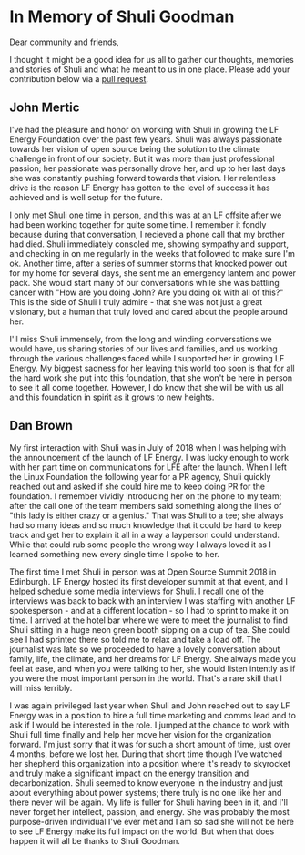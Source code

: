 # In Memory of Shuli Goodman

Dear community and friends,

I thought it might be a good idea for us all to gather our thoughts, memories and stories of Shuli and what he meant to us in one place. Please add your contribution below via a [pull request](https://github.com/lf-energy/memorials/edit/main/shuli-goodman.md).

## John Mertic

I've had the pleasure and honor on working with Shuli in growing the LF Energy Foundation over the past few years. Shuli was always passionate towards her vision of open source being the solution to the climate challenge in front of our society. But it was more than just professional passion; her passionate was personally drove her, and up to her last days she was constantly pushing forward towards that vision. Her relentless drive is the reason LF Energy has gotten to the level of success it has achieved and is well setup for the future.

I only met Shuli one time in person, and this was at an LF offsite after we had been working together for quite some time. I remember it fondly because during that conversation, I recieved a phone call that my brother had died. Shuli immediately consoled me, showing sympathy and support, and checking in on me regularly in the weeks that followed to make sure I'm ok. Another time, after a series of summer storms that knocked power out for my home for several days, she sent me an emergency lantern and power pack. She would start many of our conversations while she was battling cancer with "How are you doing John? Are you doing ok with all of this?" This is the side of Shuli I truly admire - that she was not just a great visionary, but a human that truly loved and cared about the people around her.

I'll miss Shuli immensely, from the long and winding conversations we would have, us sharing stories of our lives and families, and us working through the various challenges faced while I supported her in growing LF Energy. My biggest sadness for her leaving this world too soon is that for all the hard work she put into this foundation, that she won't be here in person to see it all come together. However, I do know that she will be with us all and this foundation in spirit as it grows to new heights.

## Dan Brown

My first interaction with Shuli was in July of 2018 when I was helping with the announcement of the launch of LF Energy. I was lucky enough to work with her part time on communications for LFE after the launch. When I left the Linux Foundation the following year for a PR agency, Shuli quickly reached out and asked if she could hire me to keep doing PR for the foundation. I remember vividly introducing her on the phone to my team; after the call one of the team members said something along the lines of "this lady is either crazy or a genius." That was Shuli to a tee; she always had so many ideas and so much knowledge that it could be hard to keep track and get her to explain it all in a way a layperson could understand. While that could rub some people the wrong way I always loved it as I learned something new every single time I spoke to her. 

The first time I met Shuli in person was at Open Source Summit 2018 in Edinburgh. LF Energy hosted its first developer summit at that event, and I helped schedule some media interviews for Shuli. I recall one of the interviews was back to back with an interview I was staffing with another LF spokesperson - and at a different location - so I had to sprint to make it on time. I arrived at the hotel bar where we were to meet the journalist to find Shuli sitting in a huge neon green booth sipping on a cup of tea. She could see I had sprinted there so told me to relax and take a load off. The journalist was late so we proceeded to have a lovely conversation about family, life, the climate, and her dreams for LF Energy. She always made you feel at ease, and when you were talking to her, she would listen intently as if you were the most important person in the world. That's a rare skill that I will miss terribly.

I was again privileged last year when Shuli and John reached out to say LF Energy was in a position to hire a full time marketing and comms lead and to ask if I would be interested in the role. I jumped at the chance to work with Shuli full time finally and help her move her vision for the organization forward. I'm just sorry that it was for such a short amount of time, just over 4 months, before we lost her. During that short time though I've watched her shepherd this organization into a position where it's ready to skyrocket and truly make a significant impact on the energy transition and decarbonization. Shuli seemed to know everyone in the industry and just about everything about power systems; there truly is no one like her and there never will be again. My life is fuller for Shuli having been in it, and I'll never forget her intellect, passion, and energy. She was probably the most purpose-driven individual I've ever met and I am so sad she will not be here to see LF Energy make its full impact on the world. But when that does happen it will all be thanks to Shuli Goodman. 
